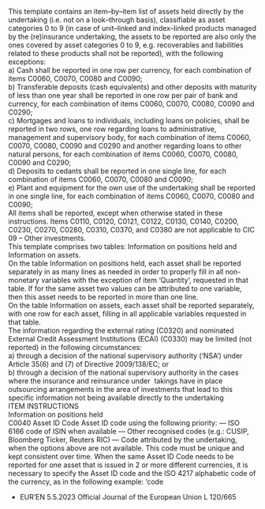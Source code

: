  
This template contains an item–by–item list of assets held directly by the undertaking (i.e. not on a look–through basis), 
classifiable as asset categories 0 to 9 (in case of unit–linked and index–linked products managed by the (re)insurance 
undertaking, the assets to be reported are also only the ones covered by asset categories 0 to 9, e.g. recoverables and 
liabilities related to these products shall not be reported), with the following exceptions:  
a) Cash shall be reported in one row per currency, for each combination of items C0060, C0070, C0080 and C0090;  
b) Transferable deposits (cash equivalents) and other deposits with maturity of less than one year shall be reported in 
one row per pair of bank and currency, for each combination of items C0060, C0070, C0080, C0090 and C0290;  
c) Mortgages and loans to individuals, including loans on policies, shall be reported in two rows, one row regarding 
loans to administrative, management and supervisory body, for each combination of items C0060, C0070, C0080, 
C0090 and C0290 and another regarding loans to other natural persons, for each combination of items C0060, 
C0070, C0080, C0090 and C0290;  
d) Deposits to cedants shall be reported in one single line, for each combination of items C0060, C0070, C0080 and 
C0090;  
e) Plant and equipment for the own use of the undertaking shall be reported in one single line, for each combination of 
items C0060, C0070, C0080 and C0090;  
All items shall be reported, except when otherwise stated in these instructions. Items C0110, C0120, C0121, C0122, 
C0130, C0140, C0200, C0230, C0270, C0280, C0310, C0370, and C0380 are not applicable to CIC 09 – Other 
investments.  
This template comprises two tables: Information on positions held and Information on assets.  
On the table Information on positions held, each asset shall be reported separately in as many lines as needed in order 
to properly fill in all non-monetary variables with the exception of item ‘Quantity’, requested in that table. If for the 
same asset two values can be attributed to one variable, then this asset needs to be reported in more than one line.  
On the table Information on assets, each asset shall be reported separately, with one row for each asset, filling in all 
applicable variables requested in that table.  
The information regarding the external rating (C0320) and nominated External Credit Assessment Institutions (ECAI) 
(C0330) may be limited (not reported) in the following circumstances:  
a) through a decision of the national supervisory authority (‘NSA’) under Article 35(6) and (7) of Directive 
2009/138/EC; or  
b) through a decision of the national supervisory authority in the cases where the insurance and reinsurance under ­
takings have in place outsourcing arrangements in the area of investments that lead to this specific information not 
being available directly to the undertaking  
ITEM  INSTRUCTIONS  
Information on positions held  
C0040  Asset ID Code  Asset ID code using the following priority: 
— ISO 6166 code of ISIN when available 
— Other recognised codes (e.g.: CUSIP, Bloomberg Ticker, Reuters RIC) 
— Code attributed by the undertaking, when the options above are not available. 
This code must be unique and kept consistent over time. 
When the same Asset ID Code needs to be reported for one asset that is issued in 
2 or more different currencies, it is necessary to specify the Asset ID code and the 
ISO 4217 alphabetic code of the currency, as in the following example: ‘code 
+ EUR’EN  5.5.2023 Official Journal of the European Union L 120/665